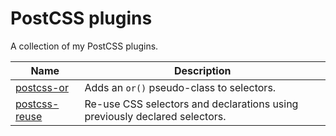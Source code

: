 # PostCSS plugins

A collection of my PostCSS plugins.

| Name                                                                                          | Description                                                                |
| --------------------------------------------------------------------------------------------- | -------------------------------------------------------------------------- |
| [postcss-or](https://github.com/redkenrok/postcss-plugins/tree/main/packages/or#readme)       | Adds an `or()` pseudo-class to selectors.                                  |
| [postcss-reuse](https://github.com/redkenrok/postcss-plugins/tree/main/packages/reuse#readme) | Re-use CSS selectors and declarations using previously declared selectors. |
